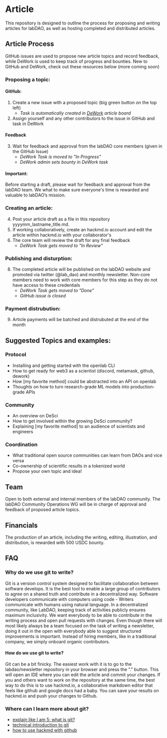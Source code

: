 # Article
This repository is designed to outline the process for proposing and writing articles for labDAO, as well as hosting completed and distributed articles. 

## Article Process 
GitHub issues are used to propose new article topics and record feedback, while DeWork is used to keep track of progress and bounties. New to GitHub and DeWork, check out these resources below (more coming soon)
### Proposing a topic:
#### GitHub: 
1. Create a new issue with a proposed topic (big green button on the top left) 
    * *Task is automatically created in [DeWork](https://app.dework.xyz/o/labdao-3bt1rpGt1z7a1W2ld7B8oA/p/article-7zzuriFc77xqiZdQIYRT7D) article board*         
2. Assign yourself and any other contributors to the issue in GitHub and task in DeWork 

#### Feedback
3. Wait for feedback and approval from the labDAO core members (given in the GitHub Issue)    
      * *DeWork Task is moved to "In Progress"*
      * *DeWork admin sets bounty in DeWork task* 
#### Important:
Before starting a draft, please wait for feedback and approval from the labDAO team. We what to make sure everyone's time is rewarded and valuable to labDAO’s mission. 
### Creating an article: 
4. Post your article draft as a file in this repository yyyymm_lastname_title.md. 
5. If working collaboratively, create an hackmd.io account and edit the article within hackmd.io with your collaborator's
6. The core team will review the draft for any final feedback    
    * *DeWork Task gets moved to "In Review"*
### Publishing and disturption:
8. The completed article will be published on the labDAO website and promoted via twitter (@lab_dao) and monthly newsletter. Non-core members need to work with core members for this step as they do not have access to these credentials        
    * *DeWork Task gets moved to "Done"*      
    * *GitHub issue is closed*           
     
### Payment distrubution: 
9. Article payments will be batched and distrubuted at the end of the month
  
## Suggested Topics and examples: 
### Protocol 
* Installing and getting started with the openlab CLI
* How to get ready for web3 as a scientist (discord, metamask, github, dework)  
* How [my favorite method] could be abstracted into an API on openlab 
* Thoughts on how to turn research-grade ML models into production-grade APIs  
### Community 
* An overview on DeSci
* How to get involved within the growing DeSci community? 
* Explaining [my favorite method] to an audience of scientists and engineers   
### Coordination 
* What traditional open source communities can learn from DAOs and vice versa
* Co-ownership of scientific results in a tokenized world
* Propose your own topic and idea! 

## Team
Open to both external and internal members of the labDAO community. 
The labDAO Community Operations WG will be in charge of approval and feedback of proposed article topics. 

## Financials 
The production of an article, including the writing, editing, illustration, and distribution, 
is rewarded with 500 USDC bounty.

## FAQ
### Why do we use git to write?      
Git is a version control system designed to facilitate collaboration between software develops. It is the best tool to enable a large group of contributors to agree on a shared truth and contribute in a decentralized way. Software developers communicate with computers using code - Writers communicate with humans using natural language. In a decentralized community, like LabDAO, keeping track of activities publicly ensures maximum inclusivity. We want everybody to be able to contribute in the writing process and open pull requests with changes. Even though there will most likely always be a team focused on the task of writing a newsletter, doing it out in the open with everybody able to suggest structured improvements is important. Instead of hiring members, like in a traditional company, we simply onboard organic contributors.           

#### How do we use git to write?      
Git can be a bit finicky. The easiest work with it is to go to the labdao/newsletter repository in your browser and press the "." button. This will open an IDE where you can edit the article and commit your changes. If you and others want to work on the repository at the same time, the best way to do this is to use hackmd.io, a collaborative markdown editor that feels like github and google docs had a baby. You can save your results on hackmd.io and push your changes to Github.    

### Where can I learn more about git?
* [explain like I am 5: what is git?](https://www.reddit.com/r/explainlikeimfive/comments/2az038/eli5_what_is_a_git_and_github/)
* [technical introduction to git](https://www.freecodecamp.org/news/what-is-git-and-how-to-use-it-c341b049ae61/#:~:text=Distributed%20Version%20Control%20System%3A%20Git,in%20all%20the%20developers'%20computers.)
* [how to use hackmd with github](https://hackmd.io/c/tutorials/%2Fs%2Flink-with-github)

